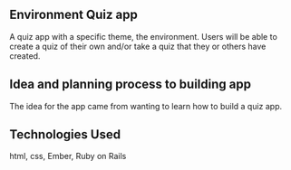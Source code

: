 ## Environment Quiz app

A quiz app with a specific theme, the environment. Users will be able to create a quiz of their own
and/or take a quiz that they or others have created.

## Idea and planning process to building app

The idea for the app came from wanting to learn how to build a quiz app.

## Technologies Used

html, css, Ember, Ruby on Rails
